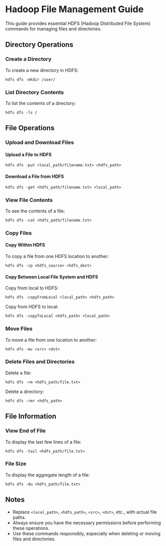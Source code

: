 # Hadoop File Management Guide

This guide provides essential HDFS (Hadoop Distributed File System) commands for managing files and directories.

## Directory Operations

### Create a Directory
To create a new directory in HDFS:
```
hdfs dfs -mkdir /user/
```

### List Directory Contents
To list the contents of a directory:
```
hdfs dfs -ls /
```

## File Operations

### Upload and Download Files

#### Upload a File to HDFS
```
hdfs dfs -put <local_path/filename.txt> <hdfs_path>
```

#### Download a File from HDFS
```
hdfs dfs -get <hdfs_path/filename.txt> <local_path>
```

### View File Contents
To see the contents of a file:
```
hdfs dfs -cat <hdfs_path/filename.txt>
```

### Copy Files

#### Copy Within HDFS
To copy a file from one HDFS location to another:
```
hdfs dfs -cp <hdfs_source> <hdfs_dest>
```

#### Copy Between Local File System and HDFS

Copy from local to HDFS:
```
hdfs dfs -copyFromLocal <local_path> <hdfs_path>
```

Copy from HDFS to local:
```
hdfs dfs -copyToLocal <hdfs_path> <local_path>
```

### Move Files
To move a file from one location to another:
```
hdfs dfs -mv <src> <dst>
```

### Delete Files and Directories

Delete a file:
```
hdfs dfs -rm <hdfs_path/file.txt>
```

Delete a directory:
```
hdfs dfs -rmr <hdfs_path>
```

## File Information

### View End of File
To display the last few lines of a file:
```
hdfs dfs -tail <hdfs_path/file.txt>
```

### File Size
To display the aggregate length of a file:
```
hdfs dfs -du <hdfs_path/file.txt>
```

## Notes
- Replace `<local_path>`, `<hdfs_path>`, `<src>`, `<dst>`, etc., with actual file paths.
- Always ensure you have the necessary permissions before performing these operations.
- Use these commands responsibly, especially when deleting or moving files and directories.
